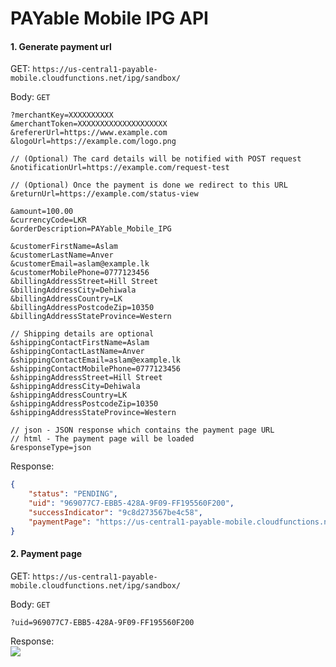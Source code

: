 # PAYable Mobile IPG API

#### 1. Generate payment url 

GET: `https://us-central1-payable-mobile.cloudfunctions.net/ipg/sandbox/`

Body: `GET`

```url
?merchantKey=XXXXXXXXXX
&merchantToken=XXXXXXXXXXXXXXXXXXXX
&refererUrl=https://www.example.com
&logoUrl=https://example.com/logo.png

// (Optional) The card details will be notified with POST request
&notificationUrl=https://example.com/request-test 

// (Optional) Once the payment is done we redirect to this URL
&returnUrl=https://example.com/status-view 

&amount=100.00
&currencyCode=LKR
&orderDescription=PAYable_Mobile_IPG

&customerFirstName=Aslam
&customerLastName=Anver
&customerEmail=aslam@example.lk
&customerMobilePhone=0777123456
&billingAddressStreet=Hill Street
&billingAddressCity=Dehiwala
&billingAddressCountry=LK
&billingAddressPostcodeZip=10350
&billingAddressStateProvince=Western

// Shipping details are optional
&shippingContactFirstName=Aslam
&shippingContactLastName=Anver
&shippingContactEmail=aslam@example.lk
&shippingContactMobilePhone=0777123456
&shippingAddressStreet=Hill Street
&shippingAddressCity=Dehiwala
&shippingAddressCountry=LK
&shippingAddressPostcodeZip=10350
&shippingAddressStateProvince=Western

// json - JSON response which contains the payment page URL
// html - The payment page will be loaded
&responseType=json
```

Response:
```json
{
    "status": "PENDING",
    "uid": "969077C7-EBB5-428A-9F09-FF195560F200",
    "successIndicator": "9c8d273567be4c58",
    "paymentPage": "https://us-central1-payable-mobile.cloudfunctions.net/ipg/sandbox/?uid=969077C7-EBB5-428A-9F09-FF195560F200"
}
```

#### 2. Payment page

GET: `https://us-central1-payable-mobile.cloudfunctions.net/ipg/sandbox/`

Body: `GET`

```url
?uid=969077C7-EBB5-428A-9F09-FF195560F200
```

Response: <br/>
![](https://i.imgur.com/p0aewHZ.png)
